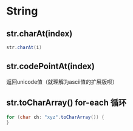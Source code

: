 # String

## str.charAt(index)
```java
str.charAt(i)
```

## str.codePointAt(index)
返回unicode值（就理解为ascii值的扩展版呗）

## str.toCharArray() for-each 循环
```java
for (char ch: "xyz".toCharArray()) {
}
```